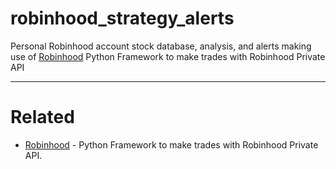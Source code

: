 # robinhood_strategy_alerts
Personal Robinhood account stock database, analysis, and alerts making use of [Robinhood](https://github.com/Jamonek/Robinhood) Python Framework to make trades with Robinhood Private API

------------------

# Related

* [Robinhood](https://github.com/Jamonek/Robinhood) - Python Framework to make trades with Robinhood Private API.
